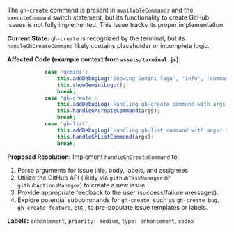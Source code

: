 The `gh-create` command is present in `availableCommands` and the `executeCommand` switch statement, but its functionality to create GitHub issues is not fully implemented. This issue tracks its proper implementation.

**Current State:**
`gh-create` is recognized by the terminal, but its `handleGhCreateCommand` likely contains placeholder or incomplete logic.

**Affected Code (example context from `assets/terminal.js`):**
```javascript
            case 'gemini':
                this.addDebugLog('Showing Gemini logo', 'info', 'command');
                this.showGeminiLogo();
                break;
            case 'gh-create':
                this.addDebugLog(`Handling gh-create command with args: ${args.join(' ')}`, 'info', 'command');
                this.handleGhCreateCommand(args);
                break;
            case 'gh-list':
                this.addDebugLog(`Handling gh-list command with args: ${args.join(' ')}`, 'info', 'command');
                this.handleGhListCommand(args);
                break;
```

**Proposed Resolution:**
Implement `handleGhCreateCommand` to:
1.  Parse arguments for issue title, body, labels, and assignees.
2.  Utilize the GitHub API (likely via `githubTaskManager` or `githubActionsManager`) to create a new issue.
3.  Provide appropriate feedback to the user (success/failure messages).
4.  Explore potential subcommands for `gh-create`, such as `gh-create bug`, `gh-create feature`, etc., to pre-populate issue templates or labels.

**Labels:** `enhancement`, `priority: medium`, `type: enhancement`, `codex`